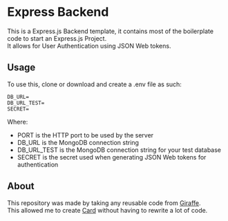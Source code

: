 # Express Backend
This is a Express.js Backend template, it contains most of the boilerplate code to start an Express.js Project.  
It allows for User Authentication using JSON Web tokens. 
## Usage
To use this, clone or download and create a .env file as such:
```PORT=8000
DB_URL=
DB_URL_TEST=
SECRET=
```
Where:
* PORT is the HTTP port to be used by the server
* DB_URL is the MongoDB connection string
* DB_URL_TEST is the MongoDB connection string for your test database 
* SECRET is the secret used when generating JSON Web tokens for authentication  
## About
This repository was made by taking any reusable code from [Giraffe](https://github.com/farhanpatwary/giraffe-back-end).  
This allowed me to create [Card](https://github.com/farhanpatwary/card) without having to rewrite a lot of code.
